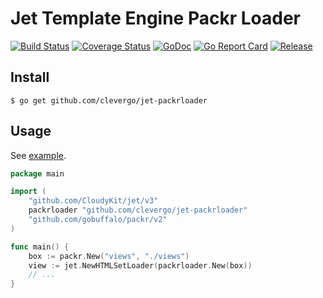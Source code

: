 # Jet Template Engine Packr Loader
[![Build Status](https://travis-ci.org/clevergo/jet-packrloader.svg?branch=master)](https://travis-ci.org/clevergo/jet-packrloader)
[![Coverage Status](https://coveralls.io/repos/github/clevergo/jet-packrloader/badge.svg?branch=master)](https://coveralls.io/github/clevergo/jet-packrloader?branch=master)
[![GoDoc](https://img.shields.io/badge/godoc-reference-blue)](https://pkg.go.dev/github.com/clevergo/jet-packrloader)
[![Go Report Card](https://goreportcard.com/badge/github.com/clevergo/jet-packrloader)](https://goreportcard.com/report/github.com/clevergo/jet-packrloader)
[![Release](https://img.shields.io/github/release/clevergo/jet-packrloader.svg?style=flat-square)](https://github.com/clevergo/jet-packrloader/releases)

## Install

```shell
$ go get github.com/clevergo/jet-packrloader
```

## Usage

See [example](example).

```go
package main

import (
	"github.com/CloudyKit/jet/v3"
	packrloader "github.com/clevergo/jet-packrloader"
	"github.com/gobuffalo/packr/v2"
)

func main() {
	box := packr.New("views", "./views")
	view := jet.NewHTMLSetLoader(packrloader.New(box))
	// ...
}
```
